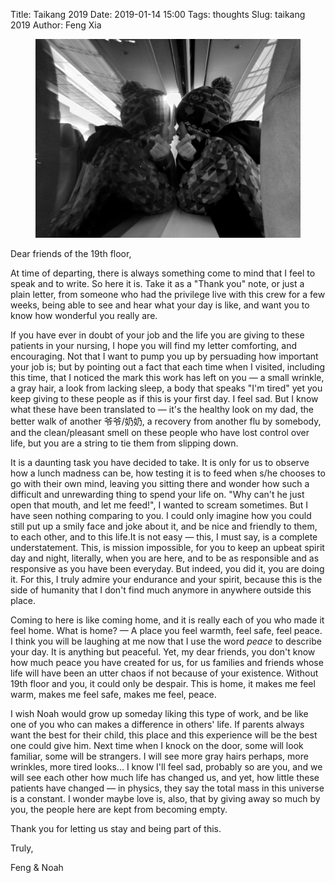 Title: Taikang 2019
Date: 2019-01-14 15:00
Tags: thoughts
Slug: taikang 2019
Author: Feng Xia

<figure class="col s12">
  <img src="/images/taikang.jpg"/>
</figure>


Dear friends of the 19th floor,

At time of departing, there is always something come to mind that I
feel to speak and to write. So here it is. Take it as a "Thank you"
note, or just a plain letter, from someone who had the privilege live
with this crew for a few weeks, being able to see and hear what your
day is like, and want you to know how wonderful you really are.

If you have ever in doubt of your job and the life you are giving to
these patients in your nursing, I hope you will find my letter
comforting, and encouraging. Not that I want to pump you up by
persuading how important your job is; but by pointing out a fact that
each time when I visited, including this time, that I noticed the mark
this work has left on you &mdash; a small wrinkle, a gray hair, a look
from lacking sleep, a body that speaks "I'm tired" yet you keep giving
to these people as if this is your first day. I feel sad. But I know
what these have been translated to &mdash; it's the healthy look on my
dad, the better walk of another 爷爷/奶奶, a recovery from another flu
by somebody, and the clean/pleasant smell on these people who have
lost control over life, but you are a string to tie them from slipping
down.

It is a daunting task you have decided to take. It is only for us to
observe how a lunch madness can be, how testing it is to feed when
s/he chooses to go with their own mind, leaving you sitting there and
wonder how such a difficult and unrewarding thing to spend your
life on. "Why can't he just open that mouth, and let me feed!", I
wanted to scream sometimes. But I have seen nothing comparing to
you. I could only imagine how you could still put up a smily face and
joke about it, and be nice and friendly to them, to each other, and to
this life.It is not easy &mdash; this, I must say, is a complete
understatement. This, is mission impossible, for you to keep an upbeat
spirit day and night, literally, when you are here, and to be as
responsible and as responsive as you have been everyday. But indeed,
you did it, you are doing it. For this, I truly admire your endurance
and your spirit, because this is the side of humanity that I don't
find much anymore in anywhere outside this place.

Coming to here is like coming home, and it is really each of you who
made it feel home. What is home? &mdash; A place you feel warmth, feel
safe, feel peace. I think you will be laughing at me now that I use
the word _peace_ to describe your day. It is anything but
peaceful. Yet, my dear friends, you don't know how much peace you have
created for us, for us families and friends whose life will have been
an utter chaos if not because of your existence. Without 19th floor
and you, it could only be despair. This is home, it makes me feel
warm, makes me feel safe, makes me feel, peace.

I wish Noah would grow up someday liking this type of work, and be
like one of you who can makes a difference in others' life. If parents
always want the best for their child, this place and this experience
will be the best one could give him. Next time when I knock on the
door, some will look familiar, some will be strangers. I will see more
gray hairs perhaps, more wrinkles, more tired looks... I know I'll
feel sad, probably so are you, and we will see each other how much
life has changed us, and yet, how little these patients have changed
&mdash; in physics, they say the total mass in this universe is a
constant. I wonder maybe love is, also, that by giving away so much by
you, the people here are kept from becoming empty. 

Thank you for letting us stay and being part of this.

Truly,

Feng & Noah



